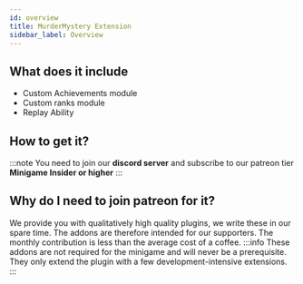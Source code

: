 ```yaml
---
id: overview
title: MurderMystery Extension
sidebar_label: Overview
---
```


## What does it include
- Custom Achievements module
- Custom ranks module  
- Replay Ability

## How to get it?
:::note
You need to join our **discord server** and subscribe to our patreon tier **Minigame Insider or higher**
:::
## Why do I need to join patreon for it?
We provide you with qualitatively high quality plugins, we write these in our spare time. The addons are therefore intended for our supporters. The monthly contribution is less than the average cost of a coffee.
:::info
These addons are not required for the minigame and will never be a prerequisite. They only extend the plugin with a few development-intensive extensions. 
:::